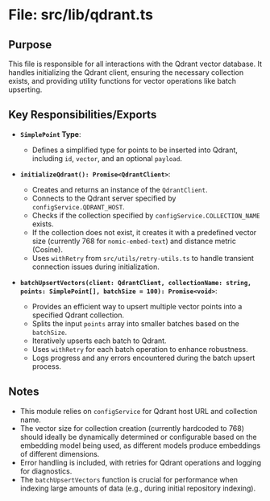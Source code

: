 # File: src/lib/qdrant.ts

## Purpose

This file is responsible for all interactions with the Qdrant vector database. It handles initializing the Qdrant client, ensuring the necessary collection exists, and providing utility functions for vector operations like batch upserting.

## Key Responsibilities/Exports

-   **`SimplePoint` Type**:
    -   Defines a simplified type for points to be inserted into Qdrant, including `id`, `vector`, and an optional `payload`.

-   **`initializeQdrant(): Promise<QdrantClient>`**:
    -   Creates and returns an instance of the `QdrantClient`.
    -   Connects to the Qdrant server specified by `configService.QDRANT_HOST`.
    -   Checks if the collection specified by `configService.COLLECTION_NAME` exists.
    -   If the collection does not exist, it creates it with a predefined vector size (currently 768 for `nomic-embed-text`) and distance metric (Cosine).
    -   Uses `withRetry` from `src/utils/retry-utils.ts` to handle transient connection issues during initialization.

-   **`batchUpsertVectors(client: QdrantClient, collectionName: string, points: SimplePoint[], batchSize = 100): Promise<void>`**:
    -   Provides an efficient way to upsert multiple vector points into a specified Qdrant collection.
    -   Splits the input `points` array into smaller batches based on the `batchSize`.
    -   Iteratively upserts each batch to Qdrant.
    -   Uses `withRetry` for each batch operation to enhance robustness.
    -   Logs progress and any errors encountered during the batch upsert process.

## Notes

-   This module relies on `configService` for Qdrant host URL and collection name.
-   The vector size for collection creation (currently hardcoded to 768) should ideally be dynamically determined or configurable based on the embedding model being used, as different models produce embeddings of different dimensions.
-   Error handling is included, with retries for Qdrant operations and logging for diagnostics.
-   The `batchUpsertVectors` function is crucial for performance when indexing large amounts of data (e.g., during initial repository indexing).
